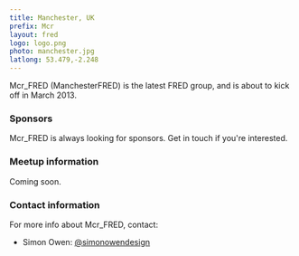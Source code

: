 ```yaml
---
title: Manchester, UK
prefix: Mcr
layout: fred
logo: logo.png
photo: manchester.jpg
latlong: 53.479,-2.248
---
```


Mcr_FRED (ManchesterFRED) is the latest FRED group, and is about to kick off in March 2013.

### Sponsors

Mcr_FRED is always looking for sponsors. Get in touch if you're interested.

### Meetup information

Coming soon.

### Contact information

For more info about Mcr_FRED, contact:

+ Simon Owen: [@simonowendesign](http://twitter.com/simonowendesign)
